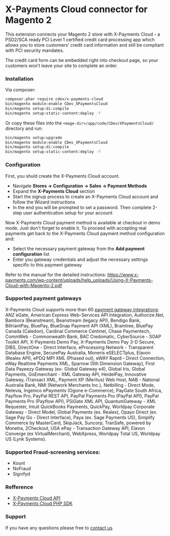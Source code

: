 # X-Payments Cloud connector for Magento 2
This extension connects your Magento 2 store with X-Payments Cloud - a PSD2/SCA ready PCI Level 1 certified credit card processing app which allows you to store customers’ credit card information and still be compliant with PCI security mandates.

The credit card form can be embedded right into checkout page, so your customers won’t leave your site to complete an order.

### Installation
Via composer:
```sh
composer.phar require cdev/x-payments-cloud
bin/magento module:enable CDev_XPaymentsCloud
bin/magento setup:di:compile
bin/magento setup:static-content:deploy -f
```
Or copy these files into the `<mage-dir>/app/code/CDev/XPaymentsCloud/` directory and run:
```sh
bin/magento setup:upgrade
bin/magento module:enable CDev_XPaymentsCloud
bin/magento setup:di:compile
bin/magento setup:static-content:deploy -f
```
### Configuration
First, you shuld create the X-Payments Cloud account.
 - Navigate **Stores -> Configuration -> Sales -> Payment Methods**
 - Expand the **X-Payments Cloud** section
 - Start the signup process to create an X-Payments Cloud account and follow the Wizard instructions
 - In the end you will be prompted to set a password. Then complete 2-step user authentication setup for your account
 
 Now X-Payments Cloud payment method is available at checkout in demo mode. Just don't forget to enable it.
 To proceed with accepting real payments get back to the X-Payments Cloud payment method configuration and:
  - Select the necessary payment gateway from the **Add payment configuration** list
  - Enter you gateway credentials and adjust the necessary settings specific to this payment gateway

Refer to the manual for the detailed instructions: https://www.x-payments.com/wp-content/uploads/help_uploads/Using-X-Payments-Cloud-with-Magento-2.pdf


### Supported payment gateways
X-Payments Cloud supports more than 60 [payment gateway integrations](https://www.x-payments.com/help/XP_Cloud:Supported_payment_gateways): ANZ eGate, American Express Web-Services API Integration, Authorize.Net, Bambora (Beanstream), Beanstream (legacy API), Bendigo Bank, BillriantPay, BluePay, BlueSnap Payment API (XML), Braintree, BluePay Canada (Caledon), Cardinal Commerce Centinel, Chase Paymentech, CommWeb - Commonwealth Bank, BAC Credomatic, CyberSource - SOAP Toolkit API, X-Payments Demo Pay, X-Payments Demo Pay 3-D Secure, DIBS, DirectOne - Direct Interface, eProcessing Network - Transparent Database Engine, SecurePay Australia, Moneris eSELECTplus, Elavon (Realex API), ePDQ MPI XML (Phased out), eWAY Rapid - Direct Connection, eWay Realtime Payments XML, Sparrow (5th Dimension Gateway), First Data Payeezy Gateway (ex- Global Gateway e4), Global Iris, Global Payments, GoEmerchant - XML Gateway API, HeidelPay, Innovative Gateway, iTransact XML, Payment XP (Meritus) Web Host, NAB - National Australia Bank, NMI (Network Merchants Inc.), Netbilling - Direct Mode, Netevia, Ingenico ePayments (Ogone e-Commerce), PayGate South Africa, Payflow Pro, PayPal REST API, PayPal Payments Pro (PayPal API), PayPal Payments Pro (Payflow API), PSiGate XML API, QuantumGateway - XML Requester, Intuit QuickBooks Payments, QuickPay, Worldpay Corporate Gateway - Direct Model, Global Payments (ex. Realex), Opayo Direct (ex. Sage Pay Go - Direct Interface), Paya (ex. Sage Payments US), Simplify Commerce by MasterCard, SkipJack, Suncorp, TranSafe, powered by Monetra, 2Checkout, USA ePay - Transaction Gateway API, Elavon Converge (ex VirtualMerchant), WebXpress, Worldpay Total US, Worldpay US (Lynk Systems).

### Supported Fraud-screening services:
 - Kount
 - NoFraud
 - Signifyd

### Refference
 - [X-Payments Cloud API](https://xpayments.stoplight.io/docs/server-side-api/)
 - [X-Payments Cloud PHP SDK](https://github.com/xpayments/cloud-sdk-php)
 
### Support
If you have any questions please free to [contact us](https://www.x-payments.com/contact-us).
